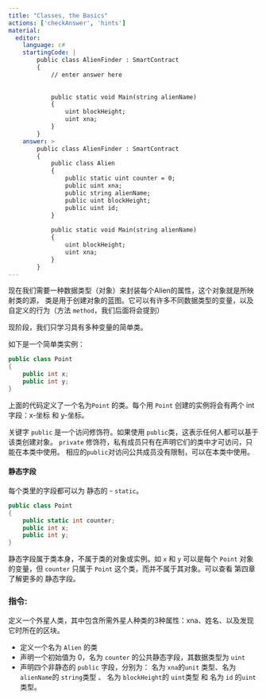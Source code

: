 ```yaml
---
title: "Classes, the Basics"
actions: ['checkAnswer', 'hints']
material: 
  editor:
    language: c#
    startingCode: |
        public class AlienFinder : SmartContract
        {
            // enter answer here
            
            
            public static void Main(string alienName)
            {
                uint blockHeight;
                uint xna; 
            }
        }
    answer: > 
        public class AlienFinder : SmartContract
        {
            public class Alien
            {
                public static uint counter = 0; 
                public uint xna;
                public string alienName;
                public uint blockHeight;
                public uint id; 
            }
            
            public static void Main(string alienName)
            {
                uint blockHeight;
                uint xna; 
            }
        }
---
```


现在我们需要一种数据类型（对象）来封装每个Alien的属性，这个对象就是所映射类的源，
类是用于创建对象的蓝图。它可以有许多不同数据类型的变量，以及自定义的行为（方法 `method`，我们后面将会提到）

现阶段，我们只学习具有多种变量的简单类。

如下是一个简单类实例：

```c#
public class Point
{
    public int x;
    public int y;
}
```

上面的代码定义了一个名为`Point` 的类。每个用 `Point` 创建的实例将会有两个  int 字段：x-坐标 和 y-坐标。

关键字 `public` 是一个访问修饰符。如果使用 `public`类，这表示任何人都可以基于该类创建对象。 `private` 修饰符，私有成员只有在声明它们的类中才可访问，只能在本类中使用。 相应的`public`对访问公共成员没有限制，可以在本类中使用。

#### 静态字段

每个类里的字段都可以为 静态的 - `static`。

```c#
public class Point
{
    public static int counter; 
    public int x;
    public int y;
}
```
静态字段属于类本身，不属于类的对象或实例。如 `x` 和 `y` 可以是每个 `Point` 对象的变量，但 `counter` 只属于 `Point` 这个类，而并不属于其对象。可以查看 第四章 了解更多的 静态字段。

### 指令: 

定义一个外星人类，其中包含所需外星人种类的3种属性：xna、姓名、以及发现它时所在的区块。

- 定义一个名为 `Alien` 的类
- 声明一个初始值为 0，名为 `counter` 的公共静态字段，其数据类型为 `uint` 
- 声明四个非静态的 `public` 字段，分别为： 名为 `xna`的`unit` 类型、名为 `alienName`的 `string`类型 、 名为 `blockHeight`的 `uint`类型 和 名为 `id` 的`uint` 类型。
